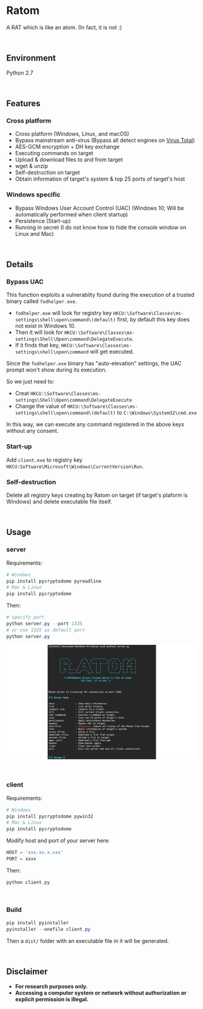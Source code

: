 # Ratom

A RAT which is like an atom. (In fact, it is not :)

&nbsp;

## Environment

Python 2.7

&nbsp;

## Features

### Cross platform

- Cross platform (Windows, Linux, and macOS)
- Bypass mainstream anti-virus (Bypass all detect engines on [Virus Total](https://www.virustotal.com/))
- AES-GCM encryption + DH key exchange
- Executing commands on target
- Upload & download files to and from target
- wget & unzip
- Self-destruction on target
- Obtain information of target's system & top 25 ports of target's host



### Windows specific

- Bypass Windows User Account Control (UAC) (Windows 10; Will be automatically performed when client startup)
- Persistence (Start-up)
- Running in secret (I do not know how to hide the console window on Linux and Mac)

&nbsp;

## Details

### Bypass UAC

This function exploits a vulnerabilty found during the execution of a trusted binary called `fodhelper.exe`. 

- `fodhelper.exe` will look for registry key `HKCU:\Software\Classes\ms-settings\shell\open\command\(default)` first, by default this key does not exist in Windows 10. 
- Then it will look for `HKCU:\Software\Classes\ms-settings\Shell\Open\command\DelegateExecute`. 
- If it finds that key, `HKCU:\Software\Classes\ms-settings\shell\open\command` will get executed.

Since the `fodhelper.exe` binary has "auto-elevation" settings, the UAC prompt won't show during its execution. 

So we just need to:

- Creat `HKCU:\Software\Classes\ms-settings\Shell\Open\command\DelegateExecute`
- Change the value of `HKCU:\Software\Classes\ms-settings\shell\open\command\(default)` to `C:\Windows\System32\cmd.exe`

In this way, we can execute any command registered in the above keys without any consent.



### Start-up

Add `client.exe` to registry key `HKCU:Software\Microsoft\Windows\CurrentVersion\Run`.



### Self-destruction

Delete all registry keys creating by Ratom on target (if target's plaform is Windows) and delete executable file itself.

&nbsp;

## Usage

### server

Requirements:

```powershell
# Windows
pip install pycryptodome pyreadline
# Mac & Linux
pip install pycryptodome
```

Then:

```powershell
# specify port
python server.py --port 1335
# or use 1335 as default port 
python server.py
```



![help](docs/help.png)

&nbsp;

### client

Requirements:

```powershell
# Windows
pip install pycryptodome pywin32
# Mac & Linux
pip install pycryptodome
```

Modify host and port of your server here:

```python
HOST = 'xxx.xx.x.xxx'
PORT = xxxx
```

Then:

```powershell
python client.py
```

&nbsp;

### Build

```powershell
pip install pyinstaller
pyinstaller --onefile client.py
```

Then a `dist/` folder with an executable file in it will be generated.

&nbsp;

## Disclaimer

- **For research purposes only.**
- **Accessing a computer system or network without authorization or explicit permission is illegal.**